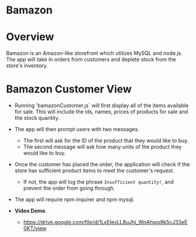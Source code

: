 # Bamazon

# Overview

Bamazon is an Amazon-like storefront which utilizes MySQL and node.js. The app will take in orders from customers and deplete stock from the store's inventory.

# Bamazon Customer View 
* Running 'bamazonCustomer.js` will first display all of the items available for sale. This will include the ids, names, prices of products for sale and the stock quantity.

* The app will then prompt users with two messages.

   * The first will ask for the ID of the product that they would like to buy.
   * The second message will ask how many units of the product they would like to buy.

* Once the customer has placed the order, the application will check if the store has sufficient product items to meet the customer's request.

   * If not, the app will log the phrase `Insufficient quantity!`, and prevent the order from going through.

* The app will require npm inquirer and npm mysql.

* **Video Demo**
  * https://drive.google.com/file/d/1LvEIevLL8uJhj_WnAhwp9k5cJ33eE0KT/view
